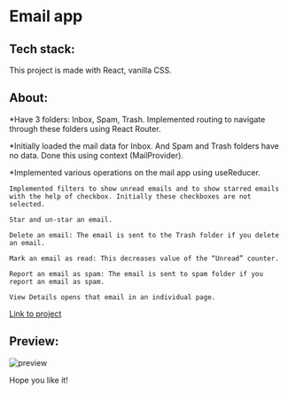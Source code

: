 # Email app

## Tech stack:

This project is made with React, vanilla CSS. 

## About:
*Have 3 folders: Inbox, Spam, Trash. Implemented routing to navigate through these folders using React Router.

*Initially loaded the mail data for Inbox. And Spam and Trash folders have no data. Done this using context (MailProvider).

*Implemented various operations on the mail app using useReducer.

    Implemented filters to show unread emails and to show starred emails with the help of checkbox. Initially these checkboxes are not selected.

    Star and un-star an email.

    Delete an email: The email is sent to the Trash folder if you delete an email.

    Mark an email as read: This decreases value of the “Unread” counter.

    Report an email as spam: The email is sent to spam folder if you report an email as spam.

    View Details opens that email in an individual page.



[Link to project](https://scbomj.csb.app/)

## Preview:

![preview](https://user-images.githubusercontent.com/121616994/235379520-ca79aedf-d83e-4600-a158-808480d3bf35.jpg)


Hope you like it!

